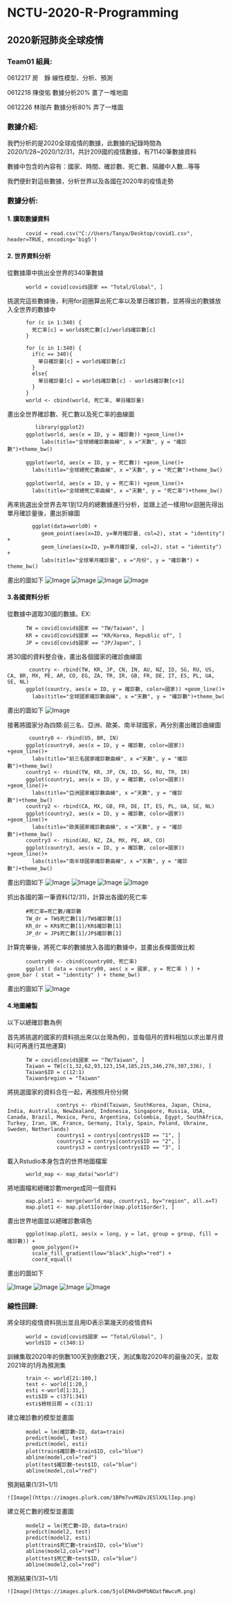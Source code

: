 # NCTU-2020-R-Programming

## 2020新冠肺炎全球疫情

### Team01 組員:

0612217 房　錚  線性模型、分析、預測

0612218 陳俊佑 數據分析20% 畫了一堆地圖

0612226 林珈卉 數據分析80% 弄了一堆圖

### 數據介紹:

我們分析的是2020全球疫情的數據，此數據的紀錄時間為2020/1/28~2020/12/31，共計209國的疫情數據，有71140筆數據資料

數據中包含的內容有：國家、時間、確診數、死亡數、隔離中人數...等等

我們便針對這些數據，分析世界以及各國在2020年的疫情走勢

### 數據分析:

#### 1. 讀取數據資料

          covid = read.csv("C://Users/Tanya/Desktop/covid1.csv", header=TRUE, encoding='big5')
          
#### 2. 世界資料分析

從數據庫中挑出全世界的340筆數據

          world = covid[covid$國家 == "Total/Global", ]
          
   挑選完這些數據後，利用for迴圈算出死亡率以及單日確診數，並將得出的數據放入全世界的數據中
   
          for (c in 1:340) {
            死亡率[c] = world$死亡數[c]/world$確診數[c]
          }

          for (c in 1:340) {
            if(c == 340){
              單日確診量[c] = world$確診數[c]
            }
            else{
              單日確診量[c] = world$確診數[c] - world$確診數[c+1]
            }
          }
          world <- cbind(world, 死亡率, 單日確診量)
          
   畫出全世界確診數、死亡數以及死亡率的曲線圖
   
             library(ggplot2)
          ggplot(world, aes(x = ID, y = 確診數)) +geom_line()+
               labs(title="全球總確診數曲線", x ="天數", y = "確診數")+theme_bw()

          ggplot(world, aes(x = ID, y = 死亡數)) +geom_line()+
            labs(title="全球總死亡數曲線", x ="天數", y = "死亡數")+theme_bw()

          ggplot(world, aes(x = ID, y = 死亡率)) +geom_line()+
            labs(title="全球總死亡率曲線", x ="天數", y = "死亡率")+theme_bw()
           
   再來挑選出全世界去年1到12月的總數據進行分析，並跟上述一樣用for迴圈先得出單月確診量後，畫出折線圖
  
            ggplot(data=world0) + 
               geom_point(aes(x=ID, y=單月確診量, col=2), stat = "identity") + 
               geom_line(aes(x=ID, y=單月確診量, col=2), stat = "identity") +
               labs(title="全球單月確診量", x ="月份", y = "確診數") + theme_bw() 
               
畫出的圖如下
   ![Image](https://images.plurk.com/21pvWPH8wxvr17i33l19yw.png)
   ![Image](https://images.plurk.com/2RLiB3YQlrwUUsXvSnjeO.png)
   ![Image](https://images.plurk.com/3yOInGz4vwEVAaAhZend9w.png)
   ![Image](https://images.plurk.com/3knO0aVUTNfbs87mnNkmKb.png)

#### 3.各國資料分析

從數據中選取30國的數據。EX:

          TW = covid[covid$國家 == "TW/Taiwan", ]
          KR = covid[covid$國家 == "KR/Korea, Republic of", ]
          JP = covid[covid$國家 == "JP/Japan", ]
          
 將30國的資料整合後，畫出各個國家的確診曲線圖
 
           country <- rbind(TW, KR, JP, CN, IN, AU, NZ, ID, SG, RU, US, CA, BR, MX, PE, AR, CO, EG, ZA, TR, IR, GB, FR, DE, IT, ES, PL, UA, SE, NL)
          ggplot(country, aes(x = ID, y = 確診數, color=國家)) +geom_line()+
            labs(title="全球國家確診數曲線", x ="天數", y = "確診數")+theme_bw(
            
畫出的圖如下
   ![Image](https://images.plurk.com/5IydwoUauUXfT3MwEQN2eK.png)
   
 接著將國家分為四類:前三名、亞洲、歐美、南半球國家，再分別畫出確診曲線圖
 
           country0 <- rbind(US, BR, IN)
          ggplot(country0, aes(x = ID, y = 確診數, color=國家)) +geom_line()+
            labs(title="前三名國家確診數曲線", x ="天數", y = "確診數")+theme_bw()
          country1 <- rbind(TW, KR, JP, CN, ID, SG, RU, TR, IR)
          ggplot(country1, aes(x = ID, y = 確診數, color=國家)) +geom_line()+
            labs(title="亞洲國家確診數曲線", x ="天數", y = "確診數")+theme_bw()
          country2 <- rbind(CA, MX, GB, FR, DE, IT, ES, PL, UA, SE, NL)
          ggplot(country2, aes(x = ID, y = 確診數, color=國家)) +geom_line()+
            labs(title="歐美國家確診數曲線", x ="天數", y = "確診數")+theme_bw()
          country3 <- rbind(AU, NZ, ZA, MX, PE, AR, CO)
          ggplot(country3, aes(x = ID, y = 確診數, color=國家)) +geom_line()+
            labs(title="南半球國家確診數曲線", x ="天數", y = "確診數")+theme_bw()
            
畫出的圖如下
   ![Image](https://images.plurk.com/5O9zMmRGg6aqwIM6HQQD7V.png)
   ![Image](https://images.plurk.com/FXvsHiNvVxmoNx4Qgx1wT.png)
   ![Image](https://images.plurk.com/7byFGoOtbel71NFs2e2UAt.png)
   ![Image](https://images.plurk.com/235V4iUrvc9dqT2aoE0FiF.png) 

抓出各國的第一筆資料(12/31)，計算出各國的死亡率

          #死亡率=死亡數/確診數
          TW_dr = TW$死亡數[1]/TW$確診數[1]
          KR_dr = KR$死亡數[1]/KR$確診數[1]
          JP_dr = JP$死亡數[1]/JP$確診數[1]

計算完畢後，將死亡率的數據放入各國的數據中，並畫出長條圖做比較

          country00 <- cbind(country00, 死亡率)
          ggplot ( data = country00, aes( x = 國家, y = 死亡率 ) ) + geom_bar ( stat = "identity" ) + theme_bw()
          
畫出的圖如下
   ![Image](https://images.plurk.com/253NqcytfdSEdeU5W24WhI.png)
   
#### 4.地圖繪製

以下以總確診數為例

首先將挑選的國家的資料挑出來(以台灣為例)，並每個月的資料相加以求出單月資料(可再進行其他運算)

          TW = covid[covid$國家 == "TW/Taiwan", ]
          Taiwan = TW[c(1,32,62,93,123,154,185,215,246,276,307,336), ]
          Taiwan$ID = c(12:1)
          Taiwan$region = "Taiwan"

將挑選國家的資料合在一起，再按照月份分開

                    contrys <- rbind(Taiwan, SouthKorea, Japan, China, India, Australia, NewZealand, Indonesia, Singapore, Russia, USA, Canada, Brazil, Mexico, Peru, Argentina, Colombia, Egypt, SouthAfrica, Turkey, Iran, UK, France, Germany, Italy, Spain, Poland, Ukraine, Sweden, Netherlands)
                    countrys1 = contrys[contrys$ID == "1", ]
                    countrys2 = contrys[contrys$ID == "2", ]
                    countrys3 = contrys[contrys$ID == "3", ]

載入Rstudio本身包含的世界地圖檔案

          world_map <- map_data("world")

將地圖檔和總確診數merge成同一個資料

          map.plot1 <- merge(world_map, countrys1, by="region", all.x=T)
          map.plot1 <- map.plot1[order(map.plot1$order), ]

畫出世界地圖並以總確診數填色

          ggplot(map.plot1, aes(x = long, y = lat, group = group, fill = 確診數)) + 
            geom_polygon()+ 
            scale_fill_gradient(low="black",high="red") + 
            coord_equal()

畫出的圖如下

   ![Image](https://images.plurk.com/6yNGjAMcLxagneqGGgUvZo.gif)
   ![Image](https://images.plurk.com/2wVvrJ36qrsQkWE5OWqNgN.gif)
   ![Image](https://images.plurk.com/2KzfNsTU63fHbrlUueDfoQ.gif)
   ![Image](https://images.plurk.com/u0JXl7eQFqNniABC3nTgE.gif) 

### 線性回歸:

將全球的疫情資料挑出並且用ID表示第幾天的疫情資料

          world = covid[covid$國家 == "Total/Global", ]
          world$ID = c(340:1)

訓練集取2020年的倒數100天到倒數21天，測試集取2020年的最後20天，並取2021年的1月為預測集

          train <- world[21:100,]
          test <- world[1:20,]
          esti <-world[1:31,]
          esti$ID = c(371:341)
          esti$檢核日期 = c(31:1)

建立確診數的模型並畫圖

          model = lm(確診數~ID, data=train)
          predict(model, test)
          predict(model, esti)
          plot(train$確診數~train$ID, col="blue")
          abline(model,col="red")
          plot(test$確診數~test$ID, col="blue")
          abline(model,col="red")

預測結果(1/31~1/1)

    ![Image](https://images.plurk.com/1BPm7vvMGDvJESlXXLlIep.png)
 
建立死亡數的模型並畫圖

          model2 = lm(死亡數~ID, data=train)
          predict(model2, test)
          predict(model2, esti)
          plot(train$死亡數~train$ID, col="blue")
          abline(model2,col="red")
          plot(test$死亡數~test$ID, col="blue")
          abline(model2,col="red")

預測結果(1/31~1/1)
 
    ![Image](https://images.plurk.com/5jolEM4vDHPbNOatfWwcvM.png)
